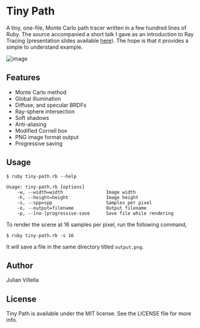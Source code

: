 # Tiny Path
A tiny, one-file, Monte Carlo path tracer written in a few hundred lines of Ruby. The source accompanied a short talk I gave as an introduction to Ray Tracing (presentation slides available [here]()). The hope is that it provides a simple to understand example.

![image]()

## Features
* Monte Carlo method
* Global illumination
* Diffuse, and specular BRDFs
* Ray-sphere intersection
* Soft shadows
* Anti-aliasing
* Modified Cornell box
* PNG image format output
* Progressive saving

## Usage
```
$ ruby tiny-path.rb --help

Usage: tiny-path.rb [options]
    -w, --width=width                Image width
    -h, --height=height              Image height
    -s, --spp=spp                    Samples per pixel
    -o, --output=filename            Output filename
    -p, --[no-]progressive-save      Save file while rendering
```
To render the scene at 16 samples per pixel, run the following command,
```
$ ruby tiny-path.rb -s 16
```
It will save a file in the same directory titled `output.png`.

## Author
Julian Villella

## License
Tiny Path is available under the MIT license. See the LICENSE file for more info.